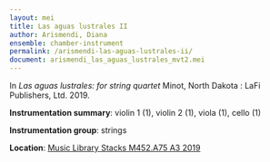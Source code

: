 ```yaml
---
layout: mei
title: Las aguas lustrales II
author: Arismendi, Diana 
ensemble: chamber-instrument
permalink: /arismendi-las-aguas-lustrales-ii/
document: arismendi_las_aguas_lustrales_mvt2.mei 
---
```


In *Las aguas lustrales: for string quartet* Minot, North Dakota : LaFi Publishers, Ltd. 2019.  

**Instrumentation summary**: violin 1 (1), violin 2 (1), viola (1), cello (1)

**Instrumentation group**: strings 

**Location**: <a href="https://tufts.primo.exlibrisgroup.com/permalink/01TUN_INST/1kc9gia/alma991018415145003851" target="_blank">Music Library Stacks M452.A75 A3 2019</a>
